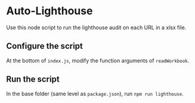 # Auto-Lighthouse

Use this node script to run the lighthouse audit on each URL in a xlsx file.

## Configure the script

At the bottom of `index.js`, modify the function arguments of `readWorkbook`.

## Run the script

In the base folder (same level as `package.json`), run `npm run lighthouse`.
